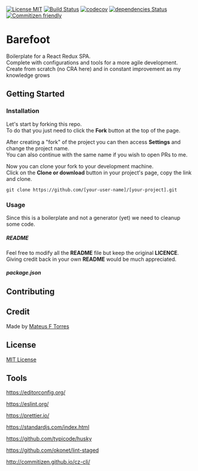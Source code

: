 [![License MIT](https://img.shields.io/github/license/mashape/apistatus.svg)](https://github.com/mateus-f-torres/barefoot/blob/master/LICENSE)
[![Build Status](https://travis-ci.com/mateus-f-torres/barefoot.svg?branch=master)](https://travis-ci.com/mateus-f-torres/barefoot)
[![codecov](https://codecov.io/gh/mateus-f-torres/barefoot/branch/master/graph/badge.svg)](https://codecov.io/gh/mateus-f-torres/barefoot)
[![dependencies Status](https://david-dm.org/mateus-f-torres/barefoot/status.svg)](https://david-dm.org/mateus-f-torres/barefoot)
[![Commitizen friendly](https://img.shields.io/badge/commitizen-friendly-brightgreen.svg)](http://commitizen.github.io/cz-cli/)

# Barefoot
Boilerplate for a React Redux SPA.  
Complete with configurations and tools for a more agile development.  
Create from scratch (no CRA here) and in constant improvement as my knowledge grows

## Getting Started

### Installation

Let's start by forking this repo.  
To do that you just need to click the **Fork** button at the top of the page.  

After creating a "fork" of the project you can then access **Settings** and change the project name.  
You can also continue with the same name if you wish to open PRs to me.

Now you can clone your fork to your development machine.  
Click on the **Clone or download** button in your project's page, copy the link and clone.  
```
git clone https://github.com/[your-user-name]/[your-project].git
```

### Usage

Since this is a boilerplate and not a generator (yet) we need to cleanup some code.  

##### README
Feel free to modify all the **README** file but keep the original **LICENCE**.  
Giving credit back in your own **README** would be much appreciated.  

##### package.json

## Contributing

## Credit

Made by [Mateus F Torres](https://github.com/mateus-f-torres)    

## License

[MIT License](./LICENSE)

## Tools

https://editorconfig.org/

https://eslint.org/

https://prettier.io/

https://standardjs.com/index.html

https://github.com/typicode/husky

https://github.com/okonet/lint-staged

http://commitizen.github.io/cz-cli/
